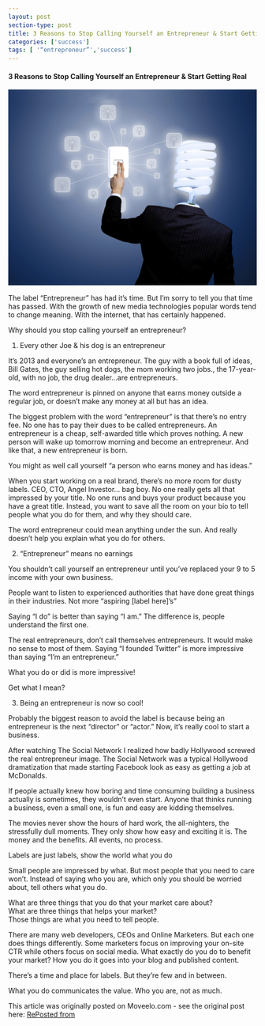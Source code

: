 ```yaml
---
layout: post
section-type: post
title: 3 Reasons to Stop Calling Yourself an Entrepreneur & Start Getting Real
categories: ['success']
tags: [ '“entrepreneur”','success']
---
```



#### 3 Reasons to Stop Calling Yourself an Entrepreneur & Start Getting Real  

![Entrepreneur](/img/entrepreneur.jpg "Entrepreneur")

The label “Entrepreneur” has had it’s time. But I’m sorry to tell you that time has passed. With the growth of new media technologies popular words tend to change meaning. With the internet, that has certainly happened.  

Why should you stop calling yourself an entrepreneur?  

1. Every other Joe & his dog is an entrepreneur     

It’s 2013 and everyone’s an entrepreneur. The guy with a book full of ideas, Bill Gates, the guy selling hot dogs, the mom working two jobs., the 17-year-old, with no job, the drug dealer…are entrepreneurs.  

The word entrepreneur is pinned on anyone that earns money outside a regular job, or doesn’t make any money at all but has an idea.  

The biggest problem with the word “entrepreneur” is that there’s no entry fee. No one has to pay their dues to be called entrepreneurs. An entrepreneur is a cheap, self-awarded title which proves nothing. A new person will wake up tomorrow morning and become an entrepreneur. And like that, a new entrepreneur is born.  

You might as well call yourself “a person who earns money and has ideas.”  

When you start working on a real brand, there’s no more room for dusty labels. CEO, CTO, Angel Investor… bag boy. No one really gets all that impressed by your title. No one runs and buys your product because you have a great title. Instead, you want to save all the room on your bio to tell people what you do for them, and why they should care.  

The word entrepreneur could mean anything under the sun. And really doesn’t help you explain what you do for others.  

2. “Entrepreneur” means no earnings    

You shouldn’t call yourself an entrepreneur until you’ve replaced your 9 to 5 income with your own business.  

People want to listen to experienced authorities that have done great things in their industries. Not more “aspiring [label here]’s”  

Saying “I do” is better than saying “I am.” The difference is, people understand the first one.  

The real entrepreneurs, don’t call themselves entrepreneurs. It would make no sense to most of them. Saying “I founded Twitter” is more impressive than saying “I’m an entrepreneur.”  

What you do or did is more impressive!  

Get what I mean?  

3. Being an entrepreneur is now so cool!      

Probably the biggest reason to avoid the label is because being an entrepreneur is the next “director” or “actor.” Now, it’s really cool to start a business.  

After watching The Social Network I realized how badly Hollywood screwed the real entrepreneur image. The Social Network was a typical Hollywood dramatization that made starting Facebook look as easy as getting a job at McDonalds.  

If people actually knew how boring and time consuming building a business actually is sometimes, they wouldn’t even start. Anyone that thinks running a business, even a small one, is fun and easy are kidding themselves.  

The movies never show the hours of hard work, the all-nighters, the stressfully dull moments. They only show how easy and exciting it is. The money and the benefits. All events, no process.  

Labels are just labels, show the world what you do  

Small people are impressed by what. But most people that you need to care won’t. Instead of saying who you are, which only you should be worried about, tell others what you do.  

What are three things that you do that your market care about?  
What are three things that helps your market?  
Those things are what you need to tell people.  

There are many web developers, CEOs and Online Marketers. But each one does things differently. Some marketers focus on improving your on-site CTR while others focus on social media. What exactly do you do to benefit your market? How you do it goes into your blog and published content.  

There’s a time and place for labels. But they’re few and in between.  

What you do communicates the value. Who you are, not as much.  

This article was originally posted on Moveelo.com - see the original post here: [RePosted from](http://moveelo.com/blog/3-reasons-to-stop-calling-yourself-an-entrepreneur-start-getting-real/)  
